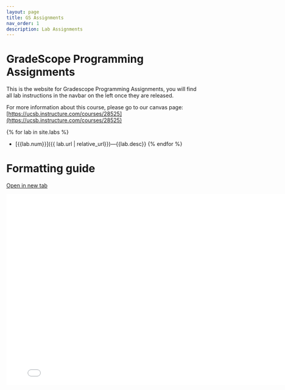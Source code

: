 ```yaml
---
layout: page
title: GS Assignments
nav_order: 1
description: Lab Assignments
---
```


# GradeScope Programming Assignments

This is the website for Gradescope Programming Assignments, you will find all lab instructions
in the navbar on the left once they are released.

For more information about this course, please go to our canvas page:
[https://ucsb.instructure.com/courses/28525](https://ucsb.instructure.com/courses/28525)


{% for lab in site.labs %}
* [{{lab.num}}]({{ lab.url | relative_url}})&mdash;{{lab.desc}}
{% endfor %}

# Formatting guide

<a href="assets/pdfs/formatting-guide.pdf" target="_blank">Open in new tab</a>

<embed src="assets/pdfs/formatting-guide.pdf" width="800" height="500"> 
